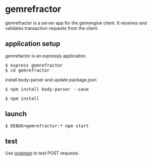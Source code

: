 # gemrefractor

gemrefractor is a server app for the gemengine client. It receives and validates transaction requests from the client.

## application setup

gemrefactor is an expressjs application.

<pre>
$ express gemrefractor
$ cd gemrefractor
</pre>

install body-parser and update package.json
<pre>
$ npm install body-parser --save
</pre>

<pre>
$ npm install
</pre>

## launch  
<pre>
$ DEBUG=gemrefractor:* npm start
</pre>


## test

Use [postman](http://www.getpostman.com/) to test POST requests.


